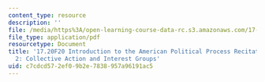 ```yaml
---
content_type: resource
description: ''
file: /media/https%3A/open-learning-course-data-rc.s3.amazonaws.com/17-20-introduction-to-the-american-political-process-fall-2020/c7cdcd572ef09b2e7838957a96191ac5_MIT17_20F20_rec2.pdf
file_type: application/pdf
resourcetype: Document
title: '17.20F20 Introduction to the American Political Process Recitation Slides
  2: Collective Action and Interest Groups'
uid: c7cdcd57-2ef0-9b2e-7838-957a96191ac5
---
```

